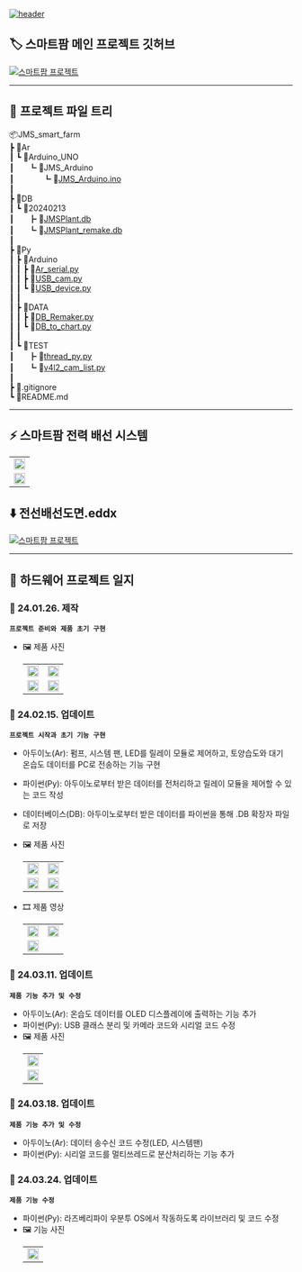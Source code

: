 [![header](https://capsule-render.vercel.app/api?type=venom&height=300&color=0:038C7F,45:04BF8A,60:04D98B,100:74BF04&text=JMS%20Smart%20Farm&fontAlign=50&fontColor=ffffff&textBg=false&desc=By%20JMS.HW%20:%20Lee%20Junho,%20Seo%20junghun&descAlign=50&descAlignY=63&fontAlignY=46)](https://github.com/CutTheWire/JMS_smart_farm.git)

## 🏷️ 스마트팜 메인 프로젝트 깃허브
[![스마트팜 프로젝트](https://capsule-render.vercel.app/api?type=waving&height=300&color=0:038C7F,30:04BF8A,70:04D98B,100:74BF04&text=Smart%20Farm%20Main&fontColor=ffffff&textBg=false&desc=Link%20:%20jgkim14_SmartFarm.git&descAlignY=53&fontAlignY=35&descAlign=67)](https://github.com/jgkim14/SmartFarm.git)

---

## 🌳 프로젝트 파일 트리
📦JMS_smart_farm  
 ┣ 📂Ar  
 ┃ ┗ 📂Arduino_UNO  
 ┃ㅤㅤ┗ 📂JMS_Arduino  
 ┃ㅤㅤㅤㅤ┗ 📜[JMS_Arduino.ino](https://github.com/CutTheWire/JMS_smart_farm/blob/main/Ar/Arduino_UNO/JMS_Arduino/JMS_Arduino.ino)  
 ┃  
 ┣ 📂DB  
 ┃ ┗ 📂20240213  
 ┃ㅤㅤ┣ 📜[JMSPlant.db](https://github.com/CutTheWire/JMS_smart_farm/blob/main/DB/20240213/JMSPlant.db)  
 ┃ㅤㅤ┗ 📜[JMSPlant_remake.db](https://github.com/CutTheWire/JMS_smart_farm/blob/main/DB/20240213/JMSPlant_remake.db)  
 ┃  
 ┣ 📂Py  
 ┃ ┣ 📂Arduino  
 ┃ ┃ ┣ 📜[Ar_serial.py](https://github.com/CutTheWire/JMS_smart_farm/blob/main/Py/Arduino/Ar_serial.py)  
 ┃ ┃ ┣ 📜[USB_cam.py](https://github.com/CutTheWire/JMS_smart_farm/blob/main/Py/Arduino/USB_cam.py)  
 ┃ ┃ ┗ 📜[USB_device.py](https://github.com/CutTheWire/JMS_smart_farm/blob/main/Py/Arduino/USB_device.py)  
 ┃ ┃  
 ┃ ┣ 📂DATA  
 ┃ ┃ ┣ 📜[DB_Remaker.py](https://github.com/CutTheWire/JMS_smart_farm/blob/main/Py/DATA/DB_Remaker.py)  
 ┃ ┃ ┗ 📜[DB_to_chart.py](https://github.com/CutTheWire/JMS_smart_farm/blob/main/Py/DATA/DB_to_chart.py)  
 ┃ ┃  
 ┃ ┗ 📂TEST  
 ┃ㅤㅤ┣ 📜[thread_py.py](https://github.com/CutTheWire/JMS_smart_farm/blob/main/Py/TEST/thread_py.py)  
 ┃ㅤㅤ┗ 📜[v4l2_cam_list.py](https://github.com/CutTheWire/JMS_smart_farm/blob/main/Py/TEST/v4l2_cam_list.py)  
 ┃  
 ┣ 📜.gitignore  
 ┗ 📜README.md  

---

## ⚡ 스마트팜 전력 배선 시스템
   <table> 
      <tr> 
         <td><img src="https://drive.google.com/uc?export=view&id=13ar-wA-7TMwUxgA23lSkwvVG2YBkz0Jr" width="100%"></td>
      <tr> 
      </tr> 
         <td><img src="https://drive.google.com/uc?export=view&id=16K5b2SZef0kbdzVoox6DTChH2M7OzhQk" width="100%"></td>
      </tr> 
   </table>
   
   ## ⬇️ 전선배선도면.eddx
   [![스마트팜 프로젝트](https://drive.google.com/uc?export=view&id=16YLoCCLto-hLLAYDK2dCux5KVayjZyTT)](https://drive.google.com/file/d/16HMf_8yOA0kCh1TgKVcjFiXK0HJdRApW/view?usp=sharing) 
   
---
   
## 📑 하드웨어 프로젝트 일지

### 🔖 24.01.26. 제작
**`프로젝트 준비와 제품 초기 구현`**
- 🖼️ 제품 사진
   <table> 
      <tr> 
         <td><img src="https://drive.google.com/uc?export=view&id=13nXrkL33pT9uBIrKXoJrSGe4aOVKN_0u" width="100%"></td>
         <td><img src="https://drive.google.com/uc?export=view&id=144tk6avxZNa4_HuzkyqxFrZhR9xbo1h8" width="100%"></td>
      </tr> 
      <tr> 
         <td><img src="https://drive.google.com/uc?export=view&id=14Ogi2ysVYqVO2q12Cxmg59WsElty5bQ0" width="100%"></td>
         <td><img src="https://drive.google.com/uc?export=view&id=13uQe_D5V6Vn22UHL7goNzCJvzEg53_kq" width="100%"></td>
      </tr> 
   </table>
   
### 🔖 24.02.15. 업데이트
**`프로젝트 시작과 초기 기능 구현`**
- 아두이노(Ar): 펌프, 시스템 팬, LED를 릴레이 모듈로 제어하고, 토양습도와 대기 온습도 데이터를 PC로 전송하는 기능 구현
- 파이썬(Py): 아두이노로부터 받은 데이터를 전처리하고 릴레이 모듈을 제어할 수 있는 코드 작성
- 데이터베이스(DB): 아두이노로부터 받은 데이터를 파이썬을 통해 .DB 확장자 파일로 저장
- 🖼️ 제품 사진
   <table> 
      <tr> 
         <td><img src="https://drive.google.com/uc?export=view&id=13hmXm9q-x0pQnWn0C0wjOHo7t0IL7lk2" width="100%"></td> 
         <td><img src="https://drive.google.com/uc?export=view&id=13i56eYeBd5VBV6YraZ1dXHlAZf_3Xk6A" width="100%"></td> 
      </tr> 
      <tr> 
         <td><img src="https://drive.google.com/uc?export=view&id=13qgIXqM7vBqzyXxmizOYfaGgQFW42agh" width="100%"></td> 
         <td><img src="https://drive.google.com/uc?export=view&id=14zYG7T70KisGZ1m65AzTxvDTOlSMxEH4" width="100%"></td> 
      </tr> 
   </table>

- 🎞️ 제품 영상
  <table> 
     <tr> 
        <td><a href="https://youtu.be/A4H0RPvCFv8"><img src="http://img.youtube.com/vi/A4H0RPvCFv8/0.jpg" width="100%"></a></td> 
        <td><a href="https://youtu.be/YNV4qOM-Ld0"><img src="http://img.youtube.com/vi/YNV4qOM-Ld0/0.jpg" width="100%"></a></td> 
     </tr> 
     <tr> 
        <td><a href="https://youtu.be/Wl-SsZUtTho"><img src="http://img.youtube.com/vi/Wl-SsZUtTho/0.jpg" width="100%"></a></td> 
        <td></td> 
     </tr> 
  </table>
   
### 🔖 24.03.11. 업데이트
**`제품 기능 추가 및 수정`**
- 아두이노(Ar): 온습도 데이터를 OLED 디스플레이에 출력하는 기능 추가
- 파이썬(Py): USB 클래스 분리 및 카메라 코드와 시리얼 코드 수정
- 🖼️ 제품 사진
   <table> 
      <tr> 
         <td><img src="https://drive.google.com/uc?export=view&id=15B5EbrdnA6jyz5gmvjj9xaWWKY4uvRn2" width="100%"></td> 
      <tr> 
      </tr>
         <td><img src="https://drive.google.com/uc?export=view&id=15lUDmlrBODD5llfT7j13NlH91uyC1SxP" width="100%"></td> 
      </tr> 
   </table>

### 🔖 24.03.18. 업데이트
**`제품 기능 추가 및 수정`**
- 아두이노(Ar): 데이터 송수신 코드 수정(LED, 시스템팬)
- 파이썬(Py): 시리얼 코드를 멀티쓰레드로 분산처리하는 기능 추가

### 🔖 24.03.24. 업데이트
**`제품 기능 수정`**
- 파이썬(Py): 라즈베리파이 우분투 OS에서 작동하도록 라이브러리 및 코드 수정
- 🖼️ 기능 사진
   <table> 
      <tr> 
         <td><img src="https://drive.google.com/uc?export=view&id=1Zk3cf9SlDXYjIp0twA4vFQgXR4xKxmK2" width="100%"></td>
      </tr> 
   </table>
